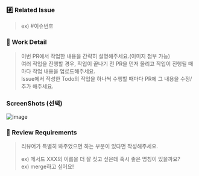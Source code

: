### #️⃣ Related Issue
> ex) #이슈번호

### 📝 Work Detail

> 이번 PR에서 작업한 내용을 간략히 설명해주세요.(이미지 첨부 가능)  <br>
> 여러 작업을 진행할 경우, 작업이 끝나기 전 PR을 먼저 올리고 작업이 진행될 때마다 작업 내용을 업로드해주세요. <br> 
> Issue에서 작성한 Todo의 작업을 하나씩 수행할 때마다 PR에 그 내용을 수정/추가 해주세요. <br>

### ScreenShots (선택)
![image](https://github.com/user-attachments/assets/939bd8e8-1969-4b4c-ab97-7d9da2277152)

### 💬 Review Requirements

> 리뷰어가 특별히 봐주었으면 하는 부분이 있다면 작성해주세요.
>
> ex) 메서드 XXX의 이름을 더 잘 짓고 싶은데 혹시 좋은 명칭이 있을까요? <br>
> ex) merge하고 싶어요!
